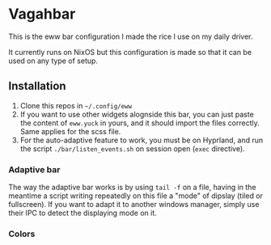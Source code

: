 # Vagahbar

This is the eww bar configuration I made the rice I use on my daily driver. 

It currently runs on NixOS but this configuration is made so that it can be used on any type of setup. 

## Installation

1) Clone this repos in `~/.config/eww`
2) If you want to use other widgets alognside this bar, you can just paste the content of `eww.yuck` in yours, and it should import the files correctly. Same applies for the scss file.
3) For the auto-adaptive feature to work, you must be on Hyprland, and run the script `./bar/listen_events.sh` on session open (`exec` directive).

### Adaptive bar

The way the adaptive bar works is by using `tail -f` on a file, having in the meantime a script writing repeatedly on this file a "mode" of dipslay (tiled or fullscreen). If you want to adapt it to another windows manager, simply use their IPC to detect the displaying mode on it.

### Colors
